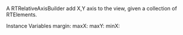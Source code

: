 A RTRelativeAxisBuilder add  X,Y axis to the view, given a collection of RTElements.

Instance Variables
	margin:		<Object>
	maxX:		<Object>
	maxY:		<Object>
	minX:		<Object>
	minY:		<Object>
	objects:		<Object>
	xAxisConfiguration:		<Object>
	yAxisConfiguration:		<Object>

margin
	- xxxxx

maxX
	- xxxxx

maxY
	- xxxxx

minX
	- xxxxx

minY
	- xxxxx

objects
	- xxxxx

xAxisConfiguration
	- xxxxx

yAxisConfiguration
	- xxxxx
